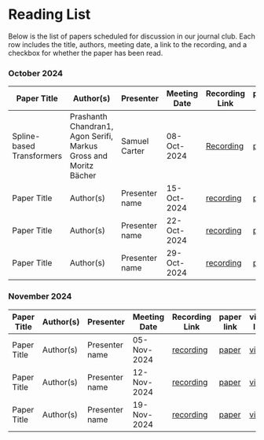 # Reading List

Below is the list of papers scheduled for discussion in our journal club. Each row includes the title, authors, meeting date, a link to the recording, and a checkbox for whether the paper has been read.

### October 2024

| Paper Title       | Author(s)           | Presenter | Meeting Date | Recording Link              | paper link | video link | Read   |
|-------------------|---------------------|-----------|---------------|----------------------------|------------|------------|--------|
| Spline-based Transformers     | Prashanth Chandran1, Agon Serifi, Markus Gross and Moritz Bächer | Samuel Carter | 08-Oct-2024  | [Recording]()| [paper](https://la.disneyresearch.com/publication/spline-based-transformers/)| [video](https://www.youtube.com/watch?v=AzolLlIbKhg) | [ ]    |
| Paper Title      | Author(s)           | Presenter name | 15-Oct-2024 | [recording]() | [paper]() | [video]() | [ ]    |
| Paper Title      | Author(s)           | Presenter name | 22-Oct-2024 | [recording]() | [paper]() | [video]() | [ ]    |
| Paper Title      | Author(s)           | Presenter name | 29-Oct-2024 | [recording]() | [paper]() | [video]() | [ ]    |

### November 2024

| Paper Title       | Author(s)           | Presenter | Meeting Date | Recording Link              | paper link | video link | Read   |
|-------------------|---------------------|-----------|---------------|----------------------------|------------|------------|--------|
| Paper Title      | Author(s)           | Presenter name | 05-Nov-2024 | [recording]() | [paper]() | [video]() | [ ]    |
| Paper Title      | Author(s)           | Presenter name | 12-Nov-2024 | [recording]() | [paper]() | [video]() | [ ]    |
| Paper Title      | Author(s)           | Presenter name | 19-Nov-2024 | [recording]() | [paper]() | [video]() | [ ]    |

